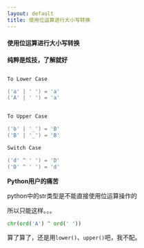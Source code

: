```yaml
---
layout: default
title: 使用位运算进行大小写转换
---
```


#### 使用位运算进行大小写转换

**纯粹是炫技，了解就好**

```java

To Lower Case

('a' | ' ') = 'a'
('A' | ' ') = 'a'


To Upper Case

('b' | '_') = 'B'
('B' | '_') = 'B'

Switch Case

('d' ^ ' ') = 'D'
('D' ^ ' ') = 'd'
```

**Python用户的痛苦**

python中的str类型是不能直接使用位运算操作的

所以只能这样。。。
```python
chr(ord('A') ^ ord(' '))
```

算了算了，还是用`lower()`、`upper()`吧，我不配。